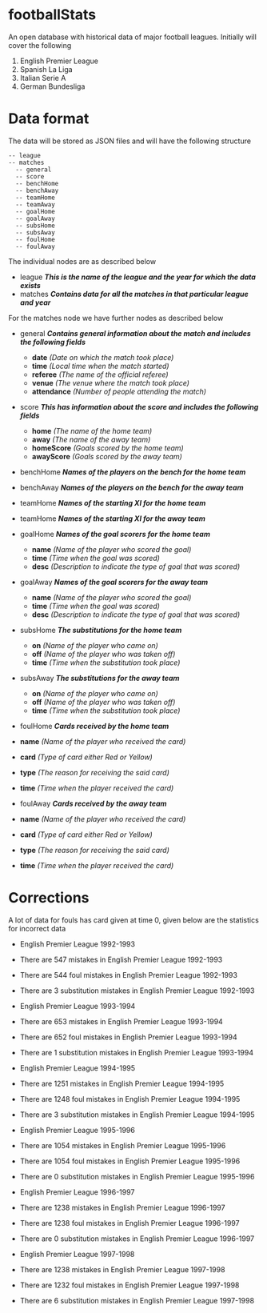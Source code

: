 # footballStats
An open database with historical data of major football leagues. Initially will cover the following

1. English Premier League
2. Spanish La Liga
3. Italian Serie A
4. German Bundesliga

# Data format
The data will be stored as JSON files and will have the following structure

    -- league
    -- matches
      -- general
      -- score
      -- benchHome
      -- benchAway
      -- teamHome
      -- teamAway
      -- goalHome
      -- goalAway
      -- subsHome
      -- subsAway
      -- foulHome
      -- foulAway

The individual nodes are as described below

* league ***This is the name of the league and the year for which the data exists***
* matches ***Contains data for all the matches in that particular league and year***

For the matches node we have further nodes as described below

* general ***Contains general information about the match and includes the following fields***
  * **date** *(Date on which the match took place)*
  * **time** *(Local time when the match started)*
  * **referee** *(The name of the official referee)*
  * **venue** *(The venue where the match took place)*
  * **attendance** *(Number of people attending the match)*

* score ***This has information about the score and includes the following fields***
  * **home** *(The name of the home team)*
  * **away** *(The name of the away team)*
  * **homeScore** *(Goals scored by the home team)*
  * **awayScore** *(Goals scored by the away team)*
 
* benchHome ***Names of the players on the bench for the home team***

* benchAway ***Names of the players on the bench for the away team***

* teamHome ***Names of the starting XI for the home team***

* teamHome ***Names of the starting XI for the away team***

* goalHome ***Names of the goal scorers for the home team***
  * **name** *(Name of the player who scored the goal)*
  * **time** *(Time when the goal was scored)*
  * **desc** *(Description to indicate the type of goal that was scored)*

* goalAway ***Names of the goal scorers for the away team***
  * **name** *(Name of the player who scored the goal)*
  * **time** *(Time when the goal was scored)*
  * **desc** *(Description to indicate the type of goal that was scored)*

* subsHome ***The substitutions for the home team***
  * **on** *(Name of the player who came on)*
  * **off** *(Name of the player who was taken off)*
  * **time** *(Time when the substitution took place)*

* subsAway ***The substitutions for the away team***
  * **on** *(Name of the player who came on)*
  * **off** *(Name of the player who was taken off)*
  * **time** *(Time when the substitution took place)*

* foulHome ***Cards received by the home team***
 * **name** *(Name of the player who received the card)*
 * **card** *(Type of card either Red or Yellow)*
 * **type** *(The reason for receiving the said card)*
 * **time** *(Time when the player received the card)*

* foulAway ***Cards received by the away team***
 * **name** *(Name of the player who received the card)*
 * **card** *(Type of card either Red or Yellow)*
 * **type** *(The reason for receiving the said card)*
 * **time** *(Time when the player received the card)*

# Corrections
A lot of data for fouls has card given at time 0, given below are the statistics for incorrect data

* English Premier League 1992-1993
 * There are 547 mistakes in English Premier League 1992-1993
 * There are 544 foul mistakes in English Premier League 1992-1993
 * There are 3 substitution mistakes in English Premier League 1992-1993

* English Premier League 1993-1994
 * There are 653 mistakes in English Premier League 1993-1994
 * There are 652 foul mistakes in English Premier League 1993-1994
 * There are 1 substitution mistakes in English Premier League 1993-1994

* English Premier League 1994-1995
 * There are 1251 mistakes in English Premier League 1994-1995
 * There are 1248 foul mistakes in English Premier League 1994-1995
 * There are 3 substitution mistakes in English Premier League 1994-1995

* English Premier League 1995-1996
 * There are 1054 mistakes in English Premier League 1995-1996
 * There are 1054 foul mistakes in English Premier League 1995-1996
 * There are 0 substitution mistakes in English Premier League 1995-1996

* English Premier League 1996-1997
 * There are 1238 mistakes in English Premier League 1996-1997
 * There are 1238 foul mistakes in English Premier League 1996-1997
 * There are 0 substitution mistakes in English Premier League 1996-1997

* English Premier League 1997-1998
 * There are 1238 mistakes in English Premier League 1997-1998
 * There are 1232 foul mistakes in English Premier League 1997-1998
 * There are 6 substitution mistakes in English Premier League 1997-1998
